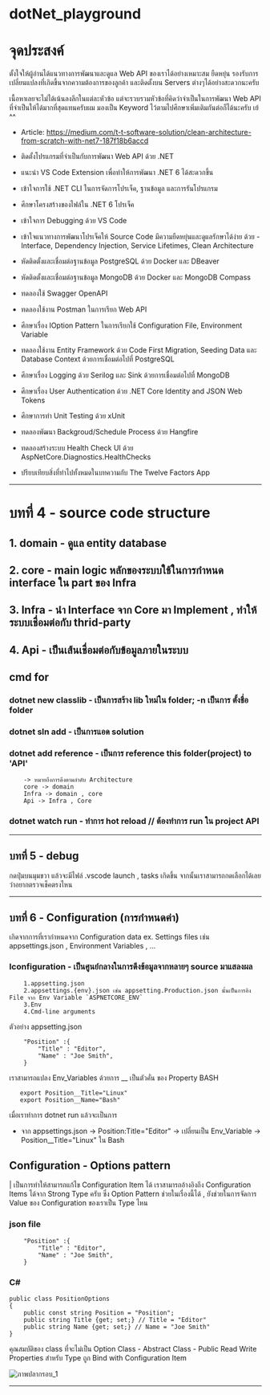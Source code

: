 # dotNet_playground
# จุดประสงค์
ตั้งใจให้ผู้อ่านได้แนวทางการพัฒนาและดูแล Web API ของเราได้อย่างเหมาะสม ยืดหยุ่น รองรับการเปลี่ยนแปลงที่เกิดขึ้นจากความต้องการของลูกค้า และติดตั้งบน Servers ต่างๆได้อย่างสะดวกนะครับ

เนื้อหาเลยจะไม่ได้เน้นลงลึกในแต่ละหัวข้อ แต่จะรวบรวมหัวข้อที่คิดว่าจำเป็นในการพัฒนา Web API ที่จำเป็นให้ได้มากที่สุดแทนครับผม มองเป็น Keyword ไว้ตามไปศึกษาเพิ่มเติมกันต่อก็ได้นะครับ เย้ ^^
- Article: https://medium.com/t-t-software-solution/clean-architecture-from-scratch-with-net7-187f18b6accd

- ติดตั้งโปรแกรมที่จำเป็นกับการพัฒนา Web API ด้วย .NET 

- แนะนำ VS Code Extension เพื่อทำให้การพัฒนา .NET 6 ได้สะดวกขึ้น
- เข้าใจการใช้ .NET CLI ในการจัดการโปรเจ็ค, ฐานข้อมูล และการรันโปรแกรม
- ศึกษาโครงสร้างของไฟล์ใน .NET 6 โปรเจ็ค
- เข้าใจการ Debugging ด้วย VS Code
- เข้าใจแนวทางการพัฒนาโปรเจ็คให้ Source Code มีความยืดหยุ่นและดูแลรักษาได้ง่าย ด้วย - Interface, Dependency Injection, Service Lifetimes, Clean Architecture
- หัดติดตั้งและเชื่อมต่อฐานข้อมูล PostgreSQL ด้วย Docker และ DBeaver
- หัดติดตั้งและเชื่อมต่อฐานข้อมูล MongoDB ด้วย Docker และ MongoDB Compass
- ทดลองใช้ Swagger OpenAPI
- ทดลองใช้งาน Postman ในการเรียก Web API
- ศึกษาเรื่อง IOption Pattern ในการเรียกใช้ Configuration File, Environment Variable
- ทดลองใช้งาน Entity Framework ด้วย Code First Migration, Seeding Data และ Database Context ด้วยการเชื่อมต่อไปที่ PostgreSQL
- ศึกษาเรื่อง Logging ด้วย Serilog และ Sink ด้วยการเชื่อมต่อไปที่ MongoDB
- ศึกษาเรื่อง User Authentication ด้วย .NET Core Identity and JSON Web Tokens
- ศึกษาการทำ Unit Testing ด้วย xUnit
- ทดลองพัฒนา Backgroud/Schedule Process ด้วย Hangfire
- ทดลองสร้างระบบ Health Check UI ด้วย AspNetCore.Diagnostics.HealthChecks
- ปรียบเทียบสิ่งที่ทำไปทั้งหมดในบทความกับ The Twelve Factors App

---
# บทที่ 4 - source code structure
## 1. domain - ดูแล entity database 
## 2. core - main logic หลักของระบบใช้ในการกำหนด interface ใน part ของ Infra
## 3. Infra - นำ Interface จาก Core มา Implement , ทำให้ระบบเชื่อมต่อกับ thrid-party 
## 4. Api - เป็นเส้นเชื่อมต่อกับข้อมูลภายในระบบ

## cmd for 
### dotnet new classlib - เป็นการสร้าง lib ใหม่ใน folder; -n เป็นการ ตั้งชื่อ folder
### dotnet sln add - เป็นการแอด solution 

### dotnet add reference - เป็นการ reference this folder(project) to 'API'   

```
    -> หมายถึงการดึงตามลำดับ Architecture
    core -> domain
    Infra -> domain , core
    Api -> Infra , Core
```
### dotnet watch run - ทำการ hot reload // ต้องทำการ run ใน project API
---

## บทที่ 5 - debug 
กดปุ่มบนมุมขวา แล้วจะมีไฟล์ .vscode launch , tasks เกิดขึ้น
จากนั้นเราสามารถกดเลือกได้เลย ว่าอยากตรวจเช็คตรงไหน

---
## บทที่ 6 - Configuration (การกำหนดค่า)
เกิดจากการที่เรากำหนดจาก Configuration data ex. Settings files เช่น appsettings.json , Environment Variables , ...

### Iconfiguration - เป็นศูนย์กลางในการดึงข้อมูลจากหลายๆ source มาแสลงผล
```
    1.appsetting.json
    2.appsettings.{env}.json เช่น appsetting.Production.json นั้นเป็นการอิง File จาก Env Variable `ASPNETCORE_ENV`
    3.Env
    4.Cmd-line arguments
```
ตัวอย่าง appsetting.json

```
    "Position" :{
        "Title" : "Editor",
        "Name" : "Joe Smith",
    }
```

เราสามารถแปลง Env_Variables ด้วยการ __ เป็นตัวคั่น ของ Property
BASH
 ```
    export Position__Title="Linux"
    export Position__Name="Bash"
 ```

เมื่อเราทำการ dotnet run แล้วจะเป็นการ
- จาก appsettings.json -> Position:Title="Editor" -> เปลี่ยนเป็น Env_Variable -> Position__Title="Linux" ใน Bash

## Configuration - Options pattern
| เป็นการทำให้สามารถแก้ไข Configuration Item ได้
เราสามารถอ้างอิงถึง Configuration Items ได้จาก Strong Type ครับ ซึ่ง Option Pattern ช่วยในเรื่องนี้ได้ , ยังช่วยในการจัดการ Value ของ Configuration ของเราเป็น Type ไหน
### json file
```
    "Position" :{
        "Title" : "Editor",
        "Name" : "Joe Smith",
    }
```
### C#
```
public class PositionOptions
{
    public const string Position = "Position";
    public string Title {get; set;} // Title = "Editor"
    public string Name {get; set;} // Name = "Joe Smith"
}
```
คุณสมบัติของ class ที่จะไม่เป็น Option Class 
    - Abstract Class
    - Public Read Write Properties สำหรับ Type ถูก Bind with Configuration Item

![ภาพปลากรอบ_1](https://miro.medium.com/v2/resize:fit:4800/format:webp/1*IzwsWjSXKMY4AVahRKjE7g.png)

---
